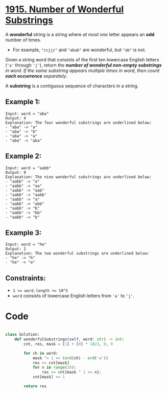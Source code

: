 # [1915. Number of Wonderful Substrings](https://leetcode.com/problems/number-of-wonderful-substrings/description/?envType=daily-question&envId=2024-04-30)

A **wonderful** string is a string where _at most one_ letter appears an **odd** number of times.

- For example, `"ccjjc"` and `"abab"` are wonderful, but `"ab"` is not.

Given a string word that consists of the first ten lowercase English letters (`'a'` through `'j'`), return _the **number of wonderful non-empty substrings** in word. If the same substring appears multiple times in word, then count **each occurrence** separately_.

A **substring** is a contiguous sequence of characters in a string.

## Example 1:

```
Input: word = "aba"
Output: 4
Explanation: The four wonderful substrings are underlined below:
- "aba" -> "a"
- "aba" -> "b"
- "aba" -> "a"
- "aba" -> "aba"
```

## Example 2:

```
Input: word = "aabb"
Output: 9
Explanation: The nine wonderful substrings are underlined below:
- "aabb" -> "a"
- "aabb" -> "aa"
- "aabb" -> "aab"
- "aabb" -> "aabb"
- "aabb" -> "a"
- "aabb" -> "abb"
- "aabb" -> "b"
- "aabb" -> "bb"
- "aabb" -> "b"
```

## Example 3:

```
Input: word = "he"
Output: 2
Explanation: The two wonderful substrings are underlined below:
- "he" -> "h"
- "he" -> "e"
```

## Constraints:

- `1 <= word.length <= 10^5`
- `word` consists of lowercase English letters from `'a'` to `'j'`.

# Code

```python

class Solution:
    def wonderfulSubstrings(self, word: str) -> int:
        cnt, res, mask = [1] + [0] * 1023, 0, 0

        for ch in word:
            mask ^= 1 << (ord(ch) - ord('a'))
            res += cnt[mask]
            for n in range(10):
                res += cnt[mask ^ 1 << n];
            cnt[mask] += 1

        return res

```
